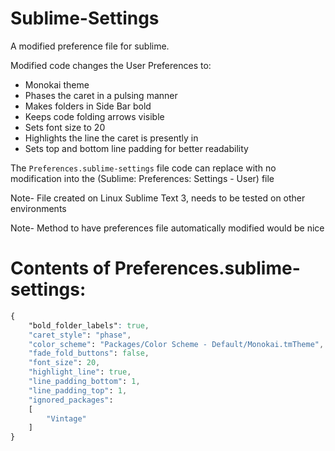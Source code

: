 Sublime-Settings
================

A modified preference file for sublime.

Modified code changes the User Preferences to:
- Monokai theme
- Phases the caret in a pulsing manner
- Makes folders in Side Bar bold
- Keeps code folding arrows visible
- Sets font size to 20
- Highlights the line the caret is presently in
- Sets top and bottom line padding for better readability

The `Preferences.sublime-settings` file code can replace with no modification into the (Sublime: Preferences: Settings - User) file

Note- File created on Linux Sublime Text 3, needs to be tested on other environments

Note- Method to have preferences file automatically modified would be nice

Contents of Preferences.sublime-settings:
================

```css
{
	"bold_folder_labels": true,
	"caret_style": "phase",
	"color_scheme": "Packages/Color Scheme - Default/Monokai.tmTheme",
	"fade_fold_buttons": false,
	"font_size": 20,
	"highlight_line": true,
	"line_padding_bottom": 1,
	"line_padding_top": 1,
	"ignored_packages":
	[
		"Vintage"
	]	
}
```
